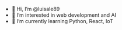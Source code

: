 - 👋 Hi, I’m @luisale89
- 👀 I’m interested in web development and AI
- 🌱 I’m currently learning Python, React, IoT


<!---
luisale89/luisale89 is a ✨ special ✨ repository because its `README.md` (this file) appears on your GitHub profile.
You can click the Preview link to take a look at your changes.
--->
